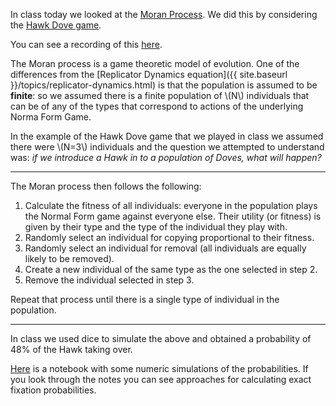 In class today we looked at the [Moran
Process](https://nashpy.readthedocs.io/en/stable/text-book/moran-process.html). We did this by
considering the [Hawk Dove game](https://nashpy.readthedocs.io/en/stable/text-book/normal-form-games.html#hawk-dove-game).

You can see a recording of this [here](https://cardiff.cloud.panopto.eu/Panopto/Pages/Viewer.aspx?id=d36fae76-d9cd-4071-a01c-b28d0108a5ea).

The Moran process is a game theoretic model of evolution. One of the differences
from the [Replicator Dynamics equation]({{ site.baseurl
}}/topics/replicator-dynamics.html) is that the population is assumed to be
**finite**: so we assumed there is a finite population of \\(N\\) individuals
that can be of any of the types that correspond to actions of the underlying
Norma Form Game.

In the example of the Hawk Dove game that we played in class we assumed there
were \\(N=3\\) individuals and the question we attempted to understand was: _if
we introduce a Hawk in to a population of Doves, what will happen?_

---

The Moran process then follows the following:

1. Calculate the fitness of all individuals: everyone in the population plays
   the Normal Form game against everyone else. Their utility (or fitness)
   is given by their type and the type of the individual they play with.
2. Randomly select an individual for copying proportional to their fitness.
3. Randomly select an individual for removal (all individuals are equally likely
   to be removed).
4. Create a new individual of the same type as the one selected in step 2.
5. Remove the individual selected in step 3.

Repeat that process until there is a single type of individual in the
population.

---

In class we used dice to simulate the above and obtained a
probability of 48% of the Hawk taking over.

[Here]({{site.baseurl}}/assets/2024-2025/nbs/moran-process.ipynb) is a notebook with some numeric simulations of the probabilities. If you
look through the notes you can see approaches for calculating exact fixation
probabilities.
